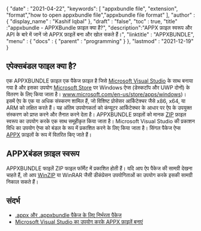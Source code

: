 {
  "date" : "2021-04-22",
  "keywords": [ "appxbundle file", "extension", "format","how to open appxbundle file","appxbundle file format" ],
  "author" : {
    "display_name" : "Kashif Iqbal"
},
  "draft" : "false",
  "toc" : true,
  "title" :"appxbundle - APPXBundle फ़ाइल क्या है?",
  "description":"APPX फ़ाइल स्वरूप और API के बारे में जानें जो APPX फ़ाइलें बना और खोल सकते हैं।",
  "linktitle" : "APPXBUNDLE",
  "menu" : {
    "docs" : {
      "parent" : "programming"
}
},
  "lastmod" : "2021-12-19"
}

## एपेक्सबंडल फाइल क्या है?

एक APPXBUNDLE फ़ाइल एक पैकेज फ़ाइल है जिसे [Microsoft Visual Studio](https://visualstudio.microsoft.com/) के साथ बनाया गया है और इसका उपयोग [Microsoft Store](https://) पर Windows ऐप्स (डेस्कटॉप और UWP दोनों) के वितरण के लिए किया जाता है। www.microsoft.com/en-us/store/apps/windows)। इसमें ऐप के एक या अधिक संस्करण शामिल हैं, जो विशिष्ट प्रोसेसर आर्किटेक्चर जैसे x86, x64, या ARM को लक्षित करते हैं। यह अंतिम उपयोगकर्ता को कंप्यूटर आर्किटेक्चर के आधार पर ऐप के उपयुक्त संस्करण को प्राप्त करने और तैनात करने देता है। APPXBUNDLE फ़ाइलों को मानक [ZIP](/hi/compression/zip/) फ़ाइल स्वरूप का उपयोग करके एक साथ समूहीकृत किया जाता है। Microsoft Visual Studio की प्रकाशन विधि का उपयोग ऐप्स को बंडल के रूप में प्रकाशित करने के लिए किया जाता है। सिंगल पैकेज ऐप्स [APPX](/hi/programming/appx/) फ़ाइलों के रूप में वितरित किए जाते हैं।

## APPXबंडल फ़ाइल स्वरूप

APPXBUNDLE फाइलें ZIP फाइल फॉर्मेट में प्रकाशित होती हैं। यदि आप ऐप पैकेज की सामग्री देखना चाहते हैं, तो आप [WinZIP](https://www.winzip.com/en/) या WinRAR जैसी डीकंप्रेसन उपयोगिताओं का उपयोग करके इसकी सामग्री निकाल सकते हैं।

## संदर्भ

* [.appx और .appxbundle पैकेज के लिए निर्भरता पैकेज](https://www.ibm.com/docs/en/maas360?topic=catalog-dependency-packages-appx-appxbundle-packages)
* [Microsoft Visual Studio का उपयोग करके APPX फ़ाइलें बनाएं](https://learn.microsoft.com/en-us/windows/msix/desktop/vs-package-overview)

